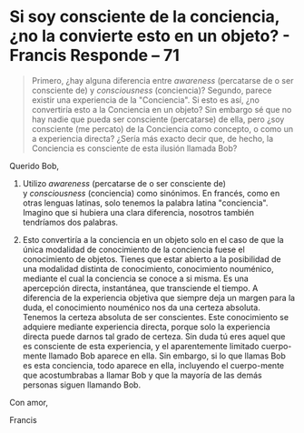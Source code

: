 # Si soy consciente de la conciencia, ¿no la convierte esto en un objeto? - Francis Responde – 71

>Primero, ¿hay alguna diferencia entre _awareness_ (percatarse de o ser consciente de) y _consciousness_ (conciencia)? Segundo, parece existir una experiencia de la "Conciencia". Si esto es así, ¿no convertiría esto a la Conciencia en un objeto? Sin embargo sé que no hay nadie que pueda ser consciente (percatarse) de ella, pero ¿soy consciente (me percato) de la Conciencia como concepto, o como un a experiencia directa? ¿Sería más exacto decir que, de hecho, la Conciencia es consciente de esta ilusión llamada Bob?

Querido Bob,

1. Utilizo _awareness_ (percatarse de o ser consciente de) y _consciousness_ (conciencia) como sinónimos. En francés, como en otras lenguas latinas, solo tenemos la palabra latina "conciencia". Imagino que si hubiera una clara diferencia, nosotros también tendríamos dos palabras.

2. Esto convertiría a la conciencia en un objeto solo en el caso de que la única modalidad de conocimiento de la conciencia fuese el conocimiento de objetos. Tienes que estar abierto a la posibilidad de una modalidad distinta de conocimiento, conocimiento nouménico, mediante el cual la conciencia se conoce a si misma. Es una apercepción directa, instantánea, que transciende el tiempo. A diferencia de la experiencia objetiva que siempre deja un margen para la duda, el conocimiento nouménico nos da una certeza absoluta. Tenemos la certeza absoluta de ser conscientes. Este conocimiento se adquiere mediante experiencia directa, porque solo la experiencia directa puede darnos tal grado de certeza. Sin duda tú eres aquel que es consciente de esta experiencia, y el aparentemente limitado cuerpo-mente llamado Bob aparece en ella. Sin embargo, si lo que llamas Bob es esta conciencia, todo aparece en ella, incluyendo el cuerpo-mente que acostumbrabas a llamar Bob y que la mayoría de las demás personas siguen llamando Bob.

Con amor,

Francis

